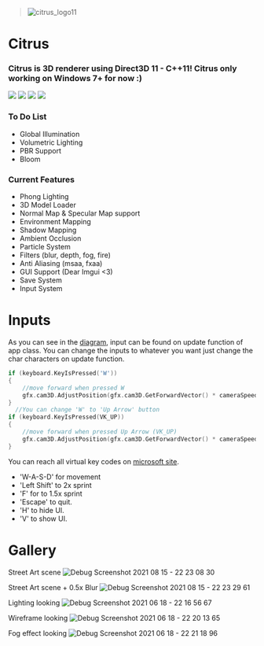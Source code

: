 > ![citrus_logo11](https://user-images.githubusercontent.com/60492235/122637162-d3911e00-d0f5-11eb-8534-c1d7c1085e3b.png)
# Citrus
### Citrus is 3D renderer using Direct3D 11 - C++11! Citrus only working on Windows 7+ for now :)

![](https://img.shields.io/github/stars/choi303/Citrus.svg) ![](https://img.shields.io/github/forks/choi303/Citrus.svg) ![](https://img.shields.io/github/release/choi303/Citrus.svg) ![](https://img.shields.io/github/issues/choi303/Citrus.svg) 

### To Do List
- Global Illumination
- Volumetric Lighting
- PBR Support
- Bloom

### Current Features
- Phong Lighting
- 3D Model Loader
- Normal Map & Specular Map support
- Environment Mapping
- Shadow Mapping
- Ambient Occlusion
- Particle System
- Filters (blur, depth, fog, fire)
- Anti Aliasing (msaa, fxaa)
- GUI Support (Dear Imgui <3)
- Save System
- Input System

# Inputs
As you can see in the [diagram](https://miro.com/app/board/o9J_lXORBkk=/), input can be found on update function of app class. You can change the inputs to whatever you want just change the char characters on update function.
```c++
if (keyboard.KeyIsPressed('W'))
{
	//move forward when pressed W
	gfx.cam3D.AdjustPosition(gfx.cam3D.GetForwardVector() * cameraSpeed * deltaTime);
}
  //You can change 'W' to 'Up Arrow' button
if (keyboard.KeyIsPressed(VK_UP)) 
{
	//move forward when pressed Up Arrow (VK_UP)
	gfx.cam3D.AdjustPosition(gfx.cam3D.GetForwardVector() * cameraSpeed * deltaTime);
}
```
You can reach all virtual key codes on [microsoft site](https://docs.microsoft.com/en-us/windows/win32/inputdev/virtual-key-codes).
- 'W-A-S-D' for movement
- 'Left Shift' to 2x sprint
- 'F' for to 1.5x sprint
- 'Escape' to quit.
- 'H' to hide UI.
- 'V' to show UI.

# Gallery
Street Art scene
![Debug Screenshot 2021 08 15 - 22 23 08 30](https://user-images.githubusercontent.com/60492235/129593137-59d4f437-2c97-4544-9b32-e4b68a25aaa4.png)

Street Art scene + 0.5x Blur
![Debug Screenshot 2021 08 15 - 22 23 29 61](https://user-images.githubusercontent.com/60492235/129593885-b2d30eb0-2355-42ad-a00e-2f435d567dac.png)

Lighting looking
![Debug Screenshot 2021 06 18 - 22 16 56 67](https://user-images.githubusercontent.com/60492235/122608333-b53f0a00-d084-11eb-8280-2dada26e5668.png)

Wireframe looking
![Debug Screenshot 2021 06 18 - 22 20 13 65](https://user-images.githubusercontent.com/60492235/122608394-cbe56100-d084-11eb-9178-ce2ef3043cad.png)

Fog effect looking
![Debug Screenshot 2021 06 18 - 22 21 18 96](https://user-images.githubusercontent.com/60492235/122608416-d43d9c00-d084-11eb-9754-5af7420cdc67.png)
